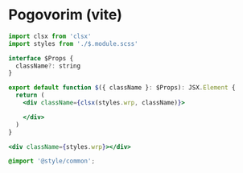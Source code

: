 # Pogovorim (vite)

```jsx
import clsx from 'clsx'
import styles from './$.module.scss'

interface $Props {
  className?: string
}

export default function $({ className }: $Props): JSX.Element {
  return (
    <div className={clsx(styles.wrp, className)}>

    </div>
  )
}
```

```jsx
<div className={styles.wrp}></div>
```

```scss
@import '@style/common';
```
